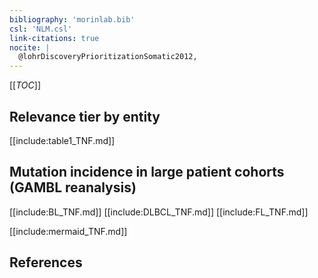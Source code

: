 ```yaml
---
bibliography: 'morinlab.bib'
csl: 'NLM.csl'
link-citations: true
nocite: |
  @lohrDiscoveryPrioritizationSomatic2012, 
---
```


[[_TOC_]]




## Relevance tier by entity

[[include:table1_TNF.md]]


## Mutation incidence in large patient cohorts (GAMBL reanalysis)

[[include:BL_TNF.md]]
[[include:DLBCL_TNF.md]]
[[include:FL_TNF.md]]

[[include:mermaid_TNF.md]]

## References


